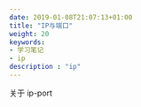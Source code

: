 ```yaml
---
date: 2019-01-08T21:07:13+01:00
title: "IP与端口"
weight: 20
keywords:
- 学习笔记
- ip
description : "ip"
---
```


关于 ip-port 
